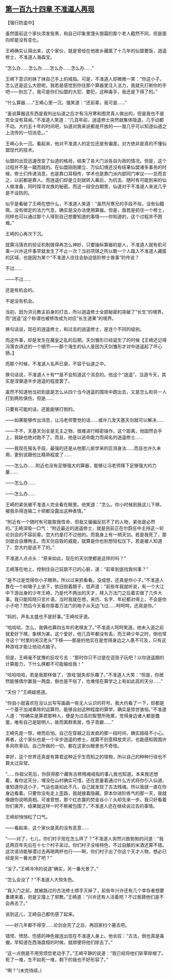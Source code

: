 ## [第一百九十四章 不准道人再现](https://www.xxbiquge.com/11_11207/9169253.html)


  【强行防盗中】

  虽然面前这个家伙须发皆黑，和自己印象里馒头银霜的那个老人截然不同，但是面向却是没有变化。

  王崎确实认得出来，这个家伙，就是曾经在他故乡藏匿了十几年的仙盟要饭，逍遥修士，不准道人海森宝。

  “怎么办……怎么办……怎么办……怎么办……”

  王崎下意识的抹了抹自己手上的戒指。可是，不准道人却微微一笑：“你这小子，怎么还是这么大胆呢。我若是感觉到你往那个算器里注入法力，我就先打断你的手吧——别忘了，我可是你们仙盟的大犯、要犯，这种毒手，我还是下得了的。”

  “什么算器……”王崎心里一沉，强笑道：“还前辈，我可是……”

  “虽说算器这东西是我判出仙道之后才有冯月寒和图灵真人做出的，但是我也不是完全没有耳闻。”不准道人笑道：“几百年前，逍遥修士突然就集体隐退，几乎动都不动。大约五十年的时间吧，仙道对我来说都是开放的——我几乎可以知道仙道之上流传的一切消息。。”

  王崎心头一沉。看起来，他对不准道人的定位还是有偏差。对方绝非是真的不懂仙盟现代的技术。

  仙盟的出现迅速改变了仙道的格局，结束了各大门派各自为政的情况。但是，这个过程并不是一蹴而就的。在仙盟刚刚建立、万仙幻境还没有结果仙盟诸多事务的时候，修士们传递消息，也是靠口耳相传，学术也是靠门派内部同门审议——总而言之，以前都是靠人。而逍遥们却是立刻就转入幕后，为抗击、随时有可能到来的仙人做准备，同时探寻龙族的秘密。而这一段空白期里，仙道对于不准道人来说几乎是不设防的。

  似乎是看破了王崎在想什么，不准道人笑道：“虽然月寒兄的手段不俗，没有仙籍珮，没有绑定的法力气息，确实是没办法使用算器。但是，我若是抓住一个修士，同样也可以通过那个人得到自己想要知道的事情——你知道的，这个过程并不困难。”

  王崎的心再次下沉。

  就算冯落衣的验证机制做得再怎么神妙，只要操纵算器的是人，不准道人就有机可乘—兴许这件事早就发生了不止一次？当初项琪之所以敢一个人踏入不准道人藏匿的区域，也是因为某个“不准道人往往会胁迫低阶修士做事”的传说？

  不过……

  ——不过……

  还是有机会的。

  不是没有机会。

  当初，因为洪元教主前身的打击，所以逍遥修士全部秘密的突破了“长生”的境界。而“逍遥”这个称谓也被修改成为对应“长生道果”的境界。

  换句话说，现在的逍遥修士，和过去的逍遥修士，是连个不同的级别。

  而这件事，却是发生在魔皇之乱的后期，天剑雏形已经诞生了的时候【王崎还记得冯落衣讲述的一个细节——那个海生的仙人是因为天剑雏形才对中逍遥起了坏心肠。】

  而那个时候，不准道人名声已臭，不容于仙道之中。

  换句话说，不准道人十有**是不会知道这个消息的。他这个“逍遥”，当道今天，其实是涅槃道半步逍遥的程度罢了。

  虽然不知道他当初到底是怎么从四个当今逍遥的围攻中跑出去，又是怎么和另一人打到两败俱伤，但是……

  只要有可能的话，还能能够打倒的。

  ——如果能够传出消息，让冯老师警觉的话……或许几发天基天剑就可以解决……

  ——不不，天基天剑全是无主之物，很难进行精密操作。这个距离，他固然会手上，我缺也绝对跑不了。而且，他是以逃命能力而闻名的逍遥修士……

  ——我现在报名手段，最强的还是从他那儿偷学来的叵测身法……而且也许久未用，更别说跟他比精熟程度了……

  ——怎么办……附近也没有足够强大的算器，能够让冯老师降下足够强大的力量……

  ——怎么办……

  ——怎么办……

  王崎的紧张被不准道人完全看在眼里。他笑道：“怎么。你小时候到我这儿下棋，被我杀得连输二十把都没露出这种表情。”

  “附近有一个随时有可能取我性命、但我又偏偏反抗不了的人物，紧张是必然的。”王崎深吸一口气：“附近最近的逍遥修士，就是目前正在尔蔚庄中主持这一轮论剑会的不容前辈。您大约是打不过他的。而我身上有一柄天剑。若是我死了，那剑就会自爆殉主。而天剑自毁的威能，就算是你也别想轻松压下。若是被人知道了，您大约是逃不了的。”

  不准道人点点头：“原来如此，现在的天剑使都是这样的吗？”

  王崎落在地上，控制住自己狂跳不已的心脏，道：“前辈到底找我何事？”

  “是不过是觉得你小子眼熟，所以过来抓看看。没成想，还真是你小子。”不准道人靠在一个树墩子上坐下，依旧抱着膀子，低声道：“前些年我就听说，有一个大江中下游出身的少年王崎，乃是代不两出的天才，拜入万法门之后着实做了几件大事。我只能知晓只言片语，当时我就在想，来历、名字、年纪都对得上，不会是你小子吧？然后今天看你穿着万法门的袍子从天边飞过……呵呵呵，还真是你。”

  “妈的，声名太盛也不是好事。”王崎咬牙道。

  “哈哈哈，怎么，我俩也算四五年的老棋友了。”不准道人呵呵笑道。他未入道之前就爱好下棋，象棋为甚。这个爱好，他几百年都没有丢。而王崎少年之时，倒也常寻这个“村里的闲汉老头”下棋——那是的他实在是觉得身边之人愚不可及，只有这种游戏才能让他动点脑子。

  但是，王崎毫不犹豫的反咬亏去：“那时你只不过是在逗孩子玩吧？以你逍遥期的计算能力，下什么棋都不可能输给我！”

  “哈哈哈哈，若是我那样做了，‘游戏’就失却乐趣了。”不准道人大笑：“但是，你居然能够偶尔赢我一两盘，倒也是不俗了，也难怪在算学之上有如此高的天分……”

  “天份？”王崎疑惑道。

  “你自小就喜欢在没认出写写画画一些无人认识的符号。我大约看了一下，却都是一个基于加减乘除的运算符。能够自创这种程度的算学，确实是惊世骇俗。”不准道人道：“你确实是算君那种人，便是为过高的智慧所拖累，觉得身边诸人都是蠢蛋，唯有自己是聪明人，故而离群索居，性子乖僻……”

  王崎先是一惊，继而后怕。自己在穿越之后发疯的那一段时间，确实超级不小心。再者，这个家伙也是一个半步逍遥的修士，就算不刻意释放灵识，也能感知周围许多风吹草动。自己所做的一切，都在这家伙眼里也不奇怪。

  幸好，这个世界还真是有算君这种近乎生而知之的怪物，所以自己的种种行径也不算太过异常。

  “……你祖父死后，你获得那个藏有古修残魂戒指的事儿我也知道。本来我还想着，看你这天分，埋没在山村确实可惜，还在思量着通过什么方式将你引入仙道，谁知道你这小子，气运也是如此不凡，自己就发现了古法残魂。所以我就一直在你身边看着。只要你没有走上歪路，我就接着隐藏。原本你进阶练气的那一天，我就像跟你说明真相。可谁曾想，那个红衣裳的焚金谷小丫头却先来一步。我只好看着你们离开，结果就这样一时不察被包围了。”不准道人还在继续说过去的事情。

  王崎却悄悄松了口气。

  ——看起来，这个家伙是真的没有恶意……

  “——对了，七儿，你们村子现在怎么样了？”不准道人突然兴致勃勃的问道：“我这两百年先后在十七个村子呆过。你们村子没啥特色，不过自酿的米酒还算不错。这次诺诗能够潜过去再喝两杯也行——啊，你们村子出了你这个天才人物，想必已经是另一番光景了吧？”

  “没了。”王崎冷冷的说道“确实，另一番光景了。”

  “怎么会没了？”不准道人大惊失色。

  “我入门之前，就被路过的古法修士顺手灭掉了，前些年兴许还有几个幸存者想要重建来着，但是又撞上了邪教。”王崎道：“兴许还有人活着吧？不过我猜他们是不会再去了。”

  说到这儿，王崎自己都伤感了起来。

  ——好几年都不得空……论剑会完了之后，再回家扫个墓去吧。

  错愕、愤怒、伤感的神色接连出现在不准道人身上。他长叹：“古法，倒也真是毒瘤。早知道在西海盘桓的时候，就顺便将他们除去了。”

  “这一点倒是不用劳烦您老动手了。”王崎平静的说道：“我已经将他们斩草除根了。死了一堆，生不如死一堆，剩下的我也不好形容了。”

  “啊？”(未完待续。)

